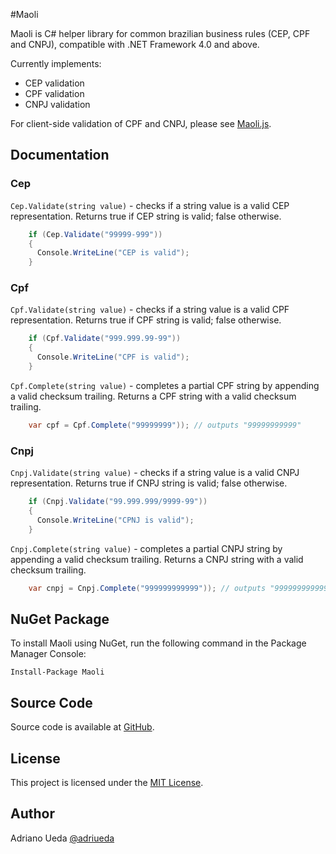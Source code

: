 #Maoli

Maoli is C# helper library for common brazilian business rules (CEP, CPF and CNPJ),
compatible with .NET Framework 4.0 and above.

Currently implements:

* CEP validation
* CPF validation
* CNPJ validation

For client-side validation of CPF and CNPJ, please see [Maoli.js](https://github.com/aueda/maoli.js/).

## Documentation

### Cep

``Cep.Validate(string value)`` - checks if a string value is a valid CEP representation. Returns true if CEP string is valid; false otherwise.

```c#
	if (Cep.Validate("99999-999"))
	{
	  Console.WriteLine("CEP is valid");
	}
```

### Cpf

``Cpf.Validate(string value)`` - checks if a string value is a valid CPF representation. Returns true if CPF string is valid; false otherwise.

```c#
	if (Cpf.Validate("999.999.99-99"))
	{
	  Console.WriteLine("CPF is valid");
	}
```

``Cpf.Complete(string value)`` - completes a partial CPF string by appending a valid checksum trailing.
Returns a CPF string with a valid checksum trailing.

```c#
	var cpf = Cpf.Complete("99999999")); // outputs "99999999999"
```

### Cnpj

``Cnpj.Validate(string value)`` - checks if a string value is a valid CNPJ representation. Returns true if CNPJ string is valid; false otherwise.

```c#
	if (Cnpj.Validate("99.999.999/9999-99"))
	{
	  Console.WriteLine("CPNJ is valid");
	}
```
``Cnpj.Complete(string value)`` - completes a partial CNPJ string by appending a valid checksum trailing.
Returns a CNPJ string with a valid checksum trailing.

```c#
	var cnpj = Cnpj.Complete("999999999999")); // outputs "99999999999999"
```

## NuGet Package

To install Maoli using NuGet, run the following command in the Package Manager Console:

```
Install-Package Maoli
```

## Source Code

Source code is available at [GitHub](https://github.com/aueda/maoli/).

## License

This project is licensed under the [MIT License](http://opensource.org/licenses/MIT).

## Author

Adriano Ueda [@adriueda](https://twitter.com/adriueda)
